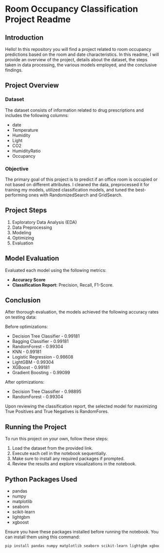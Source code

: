 # Room Occupancy Classification Project Readme

## Introduction

Hello! In this repository you will find a project related to room occupancy predictions based on the room and date characteristics. In this readme, I will provide an overview of the project, details about the dataset, the steps taken in data processing, the various models employed, and the conclusive findings.

## Project Overview

### Dataset
The dataset consists of information related to drug prescriptions and includes the following columns:

- date
- Temperature
- Humidity
- Light
- CO2
- HumidityRatio
- Occupancy

### Objective
The primary goal of this project is to predict if an office room is occupied or not based on different attributes. I cleaned the data, preprocessed it for training my models, utilized classification models, and tuned the best-performing ones with RandomizedSearch and GridSearch.

## Project Steps

1. Exploratory Data Analysis (EDA)
2. Data Preprocessing
3. Modeling
4. Optimizing
5. Evaluation

## Model Evaluation

Evaluated each model using the following metrics:

- **Accuracy Score**
- **Classification Report:** Precision, Recall, F1-Score.

## Conclusion

After thorough evaluation, the  models achieved the following accuracy rates on testing data:

Before optimizations:
  - Decision Tree Classifier - 0.99181
  - Bagging Classifier - 0.99181
  - RandomForest - 0.99304
  - KNN - 0.99181
  - Logistic Regression - 0.98608
  - LightGBM - 0.99304
  - XGBoost - 0.99181
  - Gradient Boosting - 0.99099

After optimizations: 
  - Decision Tree Classifier - 0.98895
  - RandomForest - 0.99304

Upon reviewing the classification report, the selected model for maximizing True Positives and True Negatives is RandomFores. 

## Running the Project

To run this project on your own, follow these steps:
1. Load the dataset from the provided link.
2. Execute each cell in the notebook sequentially.
3. Make sure to install any required packages if prompted.
4. Review the results and explore visualizations in the notebook.

## Python Packages Used

- pandas
- numpy
- matplotlib
- seaborn
- scikit-learn
- lightgbm
- xgboost

Ensure you have these packages installed before running the notebook. You can install them using this command:
```bash
pip install pandas numpy matplotlib seaborn scikit-learn lightgbm xgboost
